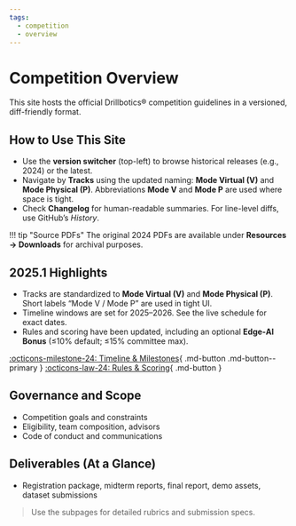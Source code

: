 ```yaml
---
tags:
  - competition
  - overview
---
```


# Competition Overview

This site hosts the official Drillbotics® competition guidelines in a versioned, diff-friendly format.

## How to Use This Site

- Use the **version switcher** (top-left) to browse historical releases (e.g., 2024) or the latest.
- Navigate by **Tracks** using the updated naming: **Mode Virtual (V)** and **Mode Physical (P)**. Abbreviations **Mode V** and **Mode P** are used where space is tight.
- Check **Changelog** for human-readable summaries. For line-level diffs, use GitHub’s *History*.

!!! tip "Source PDFs"
    The original 2024 PDFs are available under **Resources → Downloads** for archival purposes.

## 2025.1 Highlights

- Tracks are standardized to **Mode Virtual (V)** and **Mode Physical (P)**. Short labels “Mode V / Mode P” are used in tight UI.
- Timeline windows are set for 2025–2026. See the live schedule for exact dates.
- Rules and scoring have been updated, including an optional **Edge‑AI Bonus** (≤10% default; ≤15% committee max).

[:octicons-milestone-24: Timeline & Milestones](timeline.md){ .md-button .md-button--primary }
[:octicons-law-24: Rules & Scoring](rules-scoring.md){ .md-button }

## Governance and Scope

- Competition goals and constraints
- Eligibility, team composition, advisors
- Code of conduct and communications

## Deliverables (At a Glance)

- Registration package, midterm reports, final report, demo assets, dataset submissions

> Use the subpages for detailed rubrics and submission specs.
